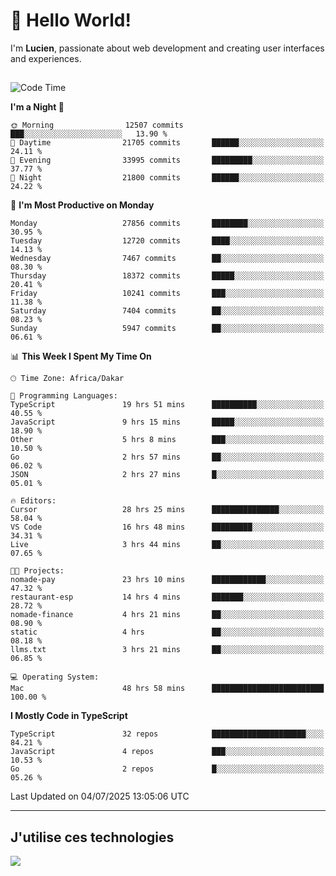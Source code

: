 # 👋 Hello World!

I'm **Lucien**, passionate about web development and creating user interfaces and experiences.

##

<!--START_SECTION:waka-->
![Code Time](http://img.shields.io/badge/Code%20Time-3%2C322%20hrs%2014%20mins-blue)

**I'm a Night 🦉** 

```text
🌞 Morning                12507 commits       ███░░░░░░░░░░░░░░░░░░░░░░   13.90 % 
🌆 Daytime                21705 commits       ██████░░░░░░░░░░░░░░░░░░░   24.11 % 
🌃 Evening                33995 commits       █████████░░░░░░░░░░░░░░░░   37.77 % 
🌙 Night                  21800 commits       ██████░░░░░░░░░░░░░░░░░░░   24.22 % 
```
📅 **I'm Most Productive on Monday** 

```text
Monday                   27856 commits       ████████░░░░░░░░░░░░░░░░░   30.95 % 
Tuesday                  12720 commits       ████░░░░░░░░░░░░░░░░░░░░░   14.13 % 
Wednesday                7467 commits        ██░░░░░░░░░░░░░░░░░░░░░░░   08.30 % 
Thursday                 18372 commits       █████░░░░░░░░░░░░░░░░░░░░   20.41 % 
Friday                   10241 commits       ███░░░░░░░░░░░░░░░░░░░░░░   11.38 % 
Saturday                 7404 commits        ██░░░░░░░░░░░░░░░░░░░░░░░   08.23 % 
Sunday                   5947 commits        ██░░░░░░░░░░░░░░░░░░░░░░░   06.61 % 
```


📊 **This Week I Spent My Time On** 

```text
🕑︎ Time Zone: Africa/Dakar

💬 Programming Languages: 
TypeScript               19 hrs 51 mins      ██████████░░░░░░░░░░░░░░░   40.55 % 
JavaScript               9 hrs 15 mins       █████░░░░░░░░░░░░░░░░░░░░   18.90 % 
Other                    5 hrs 8 mins        ███░░░░░░░░░░░░░░░░░░░░░░   10.50 % 
Go                       2 hrs 57 mins       ██░░░░░░░░░░░░░░░░░░░░░░░   06.02 % 
JSON                     2 hrs 27 mins       █░░░░░░░░░░░░░░░░░░░░░░░░   05.01 % 

🔥 Editors: 
Cursor                   28 hrs 25 mins      ███████████████░░░░░░░░░░   58.04 % 
VS Code                  16 hrs 48 mins      █████████░░░░░░░░░░░░░░░░   34.31 % 
Live                     3 hrs 44 mins       ██░░░░░░░░░░░░░░░░░░░░░░░   07.65 % 

🐱‍💻 Projects: 
nomade-pay               23 hrs 10 mins      ████████████░░░░░░░░░░░░░   47.32 % 
restaurant-esp           14 hrs 4 mins       ███████░░░░░░░░░░░░░░░░░░   28.72 % 
nomade-finance           4 hrs 21 mins       ██░░░░░░░░░░░░░░░░░░░░░░░   08.90 % 
static                   4 hrs               ██░░░░░░░░░░░░░░░░░░░░░░░   08.18 % 
llms.txt                 3 hrs 21 mins       ██░░░░░░░░░░░░░░░░░░░░░░░   06.85 % 

💻 Operating System: 
Mac                      48 hrs 58 mins      █████████████████████████   100.00 % 
```

**I Mostly Code in TypeScript** 

```text
TypeScript               32 repos            █████████████████████░░░░   84.21 % 
JavaScript               4 repos             ███░░░░░░░░░░░░░░░░░░░░░░   10.53 % 
Go                       2 repos             █░░░░░░░░░░░░░░░░░░░░░░░░   05.26 % 
```




 Last Updated on 04/07/2025 13:05:06 UTC
<!--END_SECTION:waka-->
---

## J'utilise ces technologies

<p align="left">
  <a href="https://skillicons.dev">
    <img src="https://skillicons.dev/icons?i=ts,js,go,ruby,css,scss,tailwind,react,vite,nextjs,docker,figma,ableton" />
  </a>
</p>

